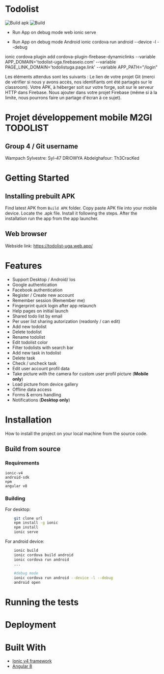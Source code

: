 # Todolist
![Build apk](https://github.com/Th3CracKed/todolist/workflows/Build%20apk/badge.svg)
![Build](https://github.com/Th3CracKed/todolist/workflows/Build/badge.svg)

- Run App on debug mode web
ionic serve

- Run App on debug mode Android
ionic cordova run android --device -l --debug


ionic cordova plugin add cordova-plugin-firebase-dynamiclinks --variable APP_DOMAIN='todolist-uga.firebaseio.com' --variable PAGE_LINK_DOMAIN='todolistuga.page.link' --variable APP_PATH="/login"



Les éléments attendus sont les suivants :
Le lien de votre projet Git (merci de vérifier si nous y avons accès, nos identifiants ont été partagés sur le classroom).
Votre APK, à héberger soit sur votre forge, soit sur le serveur HTTP dans Firebase.
Nous ajouter dans votre projet Firebase (même si à la limite, nous pourrons faire un partage d'écran à ce sujet).







Projet développement mobile M2GI TODOLIST
=========================================

Group 4 / Git username
---------------------

Wampach Sylvestre: Syl-47
DRIOWYA Abdelghafour:  Th3CracKed



Getting Started
===============

## Installing prebuilt APK

Find latest APK from `Build APK` folder.
Copy paste APK file into your mobile device. Locate the .apk file. Install it following the steps.
After the installation run the app from the app launcher.

## Web browser

Webside link: https://todolist-uga.web.app/



Features
========

  * Support Desktop / Android/ Ios
  * Google authentication
  * Facebook authentication
  * Register / Create new account
  * Remember session (Remember me)
  * Fingerprint quick login after app relaunch
  * Help pages on initial launch
  * Shared todo list by email
  * Per user list sharing autorization (readonly / can edit)
  * Add new todolist
  * Delete todolist
  * Rename todolist
  * Edit todolist color
  * Filter todolists with search bar
  * Add new task in todolist
  * Delete task
  * Check / uncheck task
  * Edit user account profil data
  * Take picture with the camera for custom user profil picture (**Mobile only**)
  * Load picture from device gallery
  * Offline data access
  * Forms & errors handling
  * Notifications (**Desktop only**)


Installation
============

How to install the project on your local machine from the source code.

## Build from source ##


### Requirements
    ionic-v4
    android-sdk
    npm
    angular v8

### Building

For desktop:
```bash
    git clone url
    npm install -g ionic
    npm install
    ionic serve

```

For android device:
```bash
    ionic build
    ionic cordova build android
    ionic cordova run android
    ...
    
    #debug mode
    ionic cordova run android --device -l --debug
    android open
```

Running the tests
=================



Deployment
==========


Built With
==========

 * [Ionic v4 framework](https://ionicframework.com/)
 * [Angular 8](https://angular.io/)
